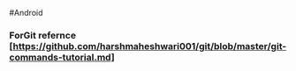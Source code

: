 #Android

### ForGit refernce [https://github.com/harshmaheshwari001/git/blob/master/git-commands-tutorial.md]
